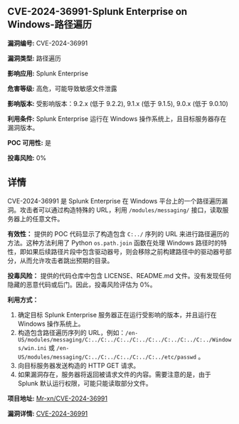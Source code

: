 ## CVE-2024-36991-Splunk Enterprise on Windows-路径遍历

**漏洞编号:** CVE-2024-36991

**漏洞类型:** 路径遍历

**影响应用:** Splunk Enterprise

**危害等级:** 高危，可能导致敏感文件泄露

**影响版本:** 受影响版本：9.2.x (低于 9.2.2), 9.1.x (低于 9.1.5), 9.0.x (低于 9.0.10)

**利用条件:** Splunk Enterprise 运行在 Windows 操作系统上，且目标服务器存在漏洞版本。

**POC 可用性:** 是

**投毒风险:** 0%

## 详情

CVE-2024-36991 是 Splunk Enterprise 在 Windows 平台上的一个路径遍历漏洞。攻击者可以通过构造特殊的 URL，利用 `/modules/messaging/` 接口，读取服务器上的任意文件。

**有效性：**
提供的 POC 代码显示了构造包含 `C:../` 序列的 URL 来进行路径遍历的方法。这种方法利用了 Python `os.path.join` 函数在处理 Windows 路径时的特性，即如果后续路径片段中包含驱动器号，则会移除之前构建路径中的驱动器号部分，从而允许攻击者跳出预期的目录。

**投毒风险：**
提供的代码仓库中包含 LICENSE、README.md 文件。没有发现任何隐藏的恶意代码或后门。因此，投毒风险评估为 0%。

**利用方式：**
1.  确定目标 Splunk Enterprise 服务器正在运行受影响的版本，并且运行在 Windows 操作系统上。
2.  构造包含路径遍历序列的 URL，例如：`/en-US/modules/messaging/C:../C:../C:../C:../C:../C:../C:../C:../Windows/win.ini` 或 `/en-US/modules/messaging/C:../C:../C:../C:../C:../etc/passwd` 。
3.  向目标服务器发送构造的 HTTP GET 请求。
4.  如果漏洞存在，服务器将返回被请求文件的内容。需要注意的是，由于 Splunk 默认运行权限，可能只能读取部分文件。

**项目地址:** [Mr-xn/CVE-2024-36991](https://github.com/Mr-xn/CVE-2024-36991)

**漏洞详情:** [CVE-2024-36991](https://nvd.nist.gov/vuln/detail/CVE-2024-36991)